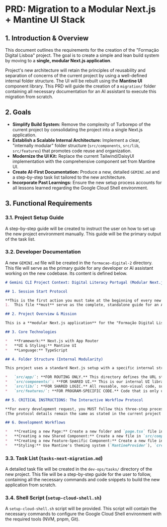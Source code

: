# PRD: Migration to a Modular Next.js + Mantine UI Stack

## 1. Introduction & Overview

This document outlines the requirements for the creation of the "Formação Digital Lisboa" project. The goal is to create a simple and lean build system by moving to a **single, modular Next.js application**.

Project's new architecture will retain the principles of reusability and separation of concerns of the current project by using a well-defined internal folder structure. The UI will be rebuilt using the **Mantine UI** component library. This PRD will guide the creation of a `migration/` folder containing all necessary documentation for an AI assistant to execute this migration from scratch.

## 2. Goals

*   **Simplify Build System:** Remove the complexity of Turborepo of the current project by consolidating the project into a single Next.js application.
*   **Establish a Scalable Internal Architecture:** Implement a clear, "internally modular" folder structure (`src/components`, `src/lib`, `src/features`) that promotes code reuse and organization.
*   **Modernize the UI Kit:** Replace the current Tailwind/DaisyUI implementation with the comprehensive component set from Mantine UI.
*   **Create AI-First Documentation:** Produce a new, detailed `GEMINI.md` and a step-by-step task list tailored to the new architecture.
*   **Incorporate Past Learnings:** Ensure the new setup process accounts for all lessons learned regarding the Google Cloud Shell environment.

## 3. Functional Requirements

### 3.1. Project Setup Guide

A step-by-step guide will be created to instruct the user on how to set up the new project environment manually. This guide will be the primary output of the task list.

### 3.2. Developer Documentation

A new `GEMINI.md` file will be created in the `formacao-digital-2` directory. This file will serve as the primary guide for any developer or AI assistant working on the new codebase. Its content is defined below.

```markdown
# Gemini CLI Project Context: Digital Literacy Portugal (Modular Next.js)

## 1. Session Start Protocol

**This is the first action you must take at the beginning of every new session.**
1.  This file **must** serve as the complete, standalone guide for an AI assistant working on the new codebase.

## 2. Project Overview & Mission

This is a **modular Next.js application** for the "Formação Digital Lisboa" platform. Our mission is to create a cohesive ecosystem for three core programs: "Passaporte Competências Digitais," "Futuro Digital," and "IA para Todos."

## 3. Core Technologies

*   **Framework:** Next.js with App Router
*   **UI & Styling:** Mantine UI
*   **Language:** TypeScript

## 4. Folder Structure (Internal Modularity)

This project uses a standard Next.js setup with a specific internal structure to ensure code is modular and reusable.

*   `src/app/`: **FOR ROUTING ONLY.** This directory defines the URL structure. Page files here should be simple compositions of components from other directories.
*   `src/components/`: **FOR SHARED UI.** This is our internal UI library. All stateless, reusable components (Buttons, Cards, Layouts) live here.
*   `src/lib/`: **FOR SHARED LOGIC.** All reusable, non-visual code, such as custom hooks, utility functions, and type definitions, lives here.
*   `src/features/`: **FOR PROGRAM-SPECIFIC CODE.** Code that is only used for one program (e.g., "IA para Todos") goes here. This keeps program-specific logic isolated.

## 5. CRITICAL INSTRUCTIONS: The Interactive Workflow Protocol

**For every development request, you MUST follow this three-step process: Plan -> Approve -> Execute.**
(The protocol details remain the same as stated in the current project's gemini.md file).

## 6. Development Workflows

*   **Creating a new Page:** Create a new folder and `page.tsx` file inside `src/app/`.
*   **Creating a new Shared Component:** Create a new file in `src/components/`.
*   **Creating a new Feature-Specific Component:** Create a new file inside the appropriate `src/features/[program-name]/` directory.
*   **Styling:** Use Mantine's theming system (`MantineProvider`), `createStyles` hook, or `sx` prop.
```

### 3.3. Task List (`tasks-next-migration.md`)

A detailed task file will be created in the `dev-ops/tasks/` directory of the new project. This file will be a step-by-step guide for the user to follow, containing all the necessary commands and code snippets to build the new application from scratch.

### 3.4. Shell Script (`setup-cloud-shell.sh`)

A `setup-cloud-shell.sh` script will be provided. This script will contain the necessary commands to configure the Google Cloud Shell environment with the required tools (NVM, pnpm, Git).

